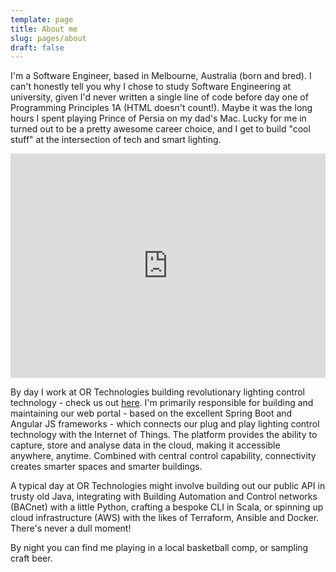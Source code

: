 ```yaml
---
template: page
title: About me
slug: pages/about
draft: false
---
```

I'm a Software Engineer, based in Melbourne, Australia (born and bred). I can't honestly tell you why I chose to study Software Engineering at university, given I'd never written a single line of code before day one of Programming Principles 1A (HTML doesn't count!). Maybe it was the long hours I spent playing Prince of Persia on my dad's Mac. Lucky for me in turned out to be a pretty awesome career choice, and I get to build "cool stuff" at the intersection of tech and smart lighting.

<div style='position:relative; padding-bottom:calc(62.50% + 44px)'><iframe src='https://gfycat.com/ifr/SpitefulWhiteIslandcanary' frameborder='0' scrolling='no' width='100%' height='100%' style='position:absolute;top:0;left:0;' allowfullscreen></iframe></div>

By day I work at OR Technologies building revolutionary lighting control technology - check us out [here](https://www.organicresponse.com/). I'm primarily responsible for building and maintaining our web portal - based on the excellent Spring Boot and Angular JS frameworks - which connects our plug and play lighting control technology with the Internet of Things. The platform provides the ability to capture, store and analyse data in the cloud, making it accessible anywhere, anytime. Combined with central control capability, connectivity creates smarter spaces and smarter buildings.

A typical day at OR Technologies might involve building out our public API in trusty old Java, integrating with Building Automation and Control networks (BACnet) with a little Python, crafting a bespoke CLI in Scala, or spinning up cloud infrastructure (AWS) with the likes of Terraform, Ansible and Docker. There's never a dull moment!

By night you can find me playing in a local basketball comp, or sampling craft beer.

##
